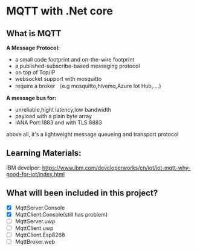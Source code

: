 # MQTT with .Net core
## What is MQTT
**A Message Protocol:**
+ a small code footprint and on-the-wire footprint
+ a published-subscribe-based messaging protocol
+ on top of Tcp/IP
+ websocket support with mosquitto
+ require a broker （e.g mosquitto,hivemq,Azure Iot Hub,....)
     
**A message bus for:**
+ unreliable,hight latency,low bandwidth
+ payload with a plain byte array
+ IANA Port:1883 and with TLS 8883

above all, it's a lightweight message queueing and transport protocol
## Learning Materials:
IBM develper:
<https://www.ibm.com/developerworks/cn/iot/iot-mqtt-why-good-for-iot/index.html>
## What will been included in this project?
- [x] MqttServer.Console
- [x] MqttClient.Console(still has problem)
- [ ] MqttServer.uwp
- [ ] MqttClient.uwp
- [ ] MqttClient.Esp8266
- [ ] MqttBroker.web